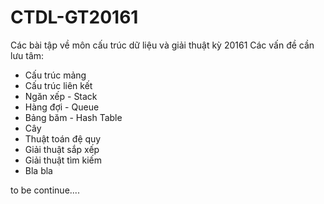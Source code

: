 # CTDL-GT20161
Các bài tập về môn cấu trúc dữ liệu và giải thuật kỳ 20161
Các vấn đề cần lưu tâm:
- Cấu trúc mảng
- Cấu trúc liên kết
- Ngăn xếp - Stack
- Hàng đợi - Queue
- Bảng băm - Hash Table
- Cây
- Thuật toán đệ quy
- Giải thuật sắp xếp
- Giải thuật tìm kiếm
- Bla bla







to be continue....

